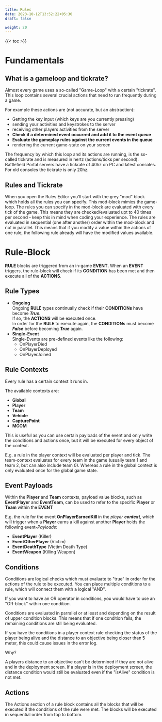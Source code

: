 ```yaml
---
title: Rules
date: 2023-10-12T13:52:22+05:30
draft: false

weight: 20
---
```


{{< toc >}}

# Fundamentals

## What is a gameloop and tickrate?

Almost every game uses a so-called "Game-Loop" with a certain "tickrate".
This loop contains several crucial actions that need to run frequently during a game.

For example these actions are (not accurate, but an abstraction):

- Getting the key input (which keys are you currently pressing)
- sending your activities and keystrokes to the server
- receiving other players activities from the server
- **Check if a determined event occurred and add it to the event queue**
- **Evaluate the gameplay rules against the current events in the queue**
- rendering the current game-state on your screen

The frequency by which this loop and its actions are running, is the so-called tickrate and is measured in hertz (actions/ticks per second).
Battlefield Portal servers have a tickrate of 40hz on PC and latest consoles. For old consoles the tickrate is only 20hz.

## Rules and Tickrate

When you open the Rules Editor you'll start with the grey "mod" block which holds all the rules you can specify.
This mod-block mimics the game-loop.
The rules you can specify in the mod-block are evaluated with every tick of the game.
This means they are checked/evaluated upt to 40 times per second - keep this in mind when coding your experience.
The rules are evaluated in sequential (one after another) order within the mod-block and not in parallel. This means that if you modify a value within the actions of one rule, the following rule already will have the modified values available.

# Rule-Block

**RULE** blocks are triggered from an in-game **EVENT**. When an **EVENT** triggers, the rule-block will check if its **CONDITION** has been met and then execute all of the **ACTIONS**.

## Rule Types

- **Ongoing**  
  Ongoing **RULE** types continually check if their **CONDITIONs** have become **_True_**.  
  If so, the **ACTIONS** will be executed once.  
  In order for the **RULE** to execute again, the **CONDITIONs** must become **_False_** before becoming **_True_** again.  
- **Single-Event**  
  Single-Events are pre-defined events like the following:
  - OnPlayerDied
  - OnPlayerDeployed
  - OnPlayerJoined

## Rule Contexts

Every rule has a certain context it runs in.

The available contexts are:

- **Global**  
- **Player**  
- **Team**  
- **Vehicle**  
- **CapturePoint** 
- **MCOM**

This is useful as you can use certain payloads of the event and only write the conditions and actions once, but it will be executed for every object of the context.

E.g. a rule in the player context will be evaluated per player and tick. The team-context evaluates for every team in the game (usually team 1 and team 2, but can also include team 0).
Whereas a rule in the global context is only evaluated once for the global game state.

## Event Payloads

Within the **Player** and **Team** contexts, payload value blocks, such as **EventPlayer** and **EventTeam**, 
can be used to refer to the specific **Player** or **Team** within the **EVENT**

E.g. the rule for the event **OnPlayerEarnedKill** in the _player_ **_context_**, which will trigger when a 
**Player** earns a kill against another **Player** holds the following event-_Payloads_:

- **EventPlayer** (Killer)
- **EventOtherPlayer** (Victim)
- **EventDeathType** (Victim Death Type)
- **EventWeapon** (Killing Weapon)

## Conditions

Conditions are logical checks which must evaluate to "true" in order for the actions of the rule to be executed.
You can place multiple conditions to a rule, which will connect them with a logical "AND".

If you want to have an OR operator in conditions, you would have to use an "OR-block" within one condition.

Conditions are evaluated in parrallel or at least and depending on the result of upper condition blocks.
This means that if one condition fails, the remaining conditions are still being evaluated.

If you have the conditions in a player context rule checking the status of the player being alive and the distance to an objective being closer than 5 meter, this could cause issues in the error log.

Why?

A players distance to an objective can't be determined if they are not alive and in the deployment screen.
If a player is in the deployment screen, the distance condition would still be evaluated even if the "isAlive" condition is not met.

## Actions

The Actions section of a rule block contains all the blocks that will be executed if the conditions of the rule were met.
The blocks will be executed in sequential order from top to bottom.
